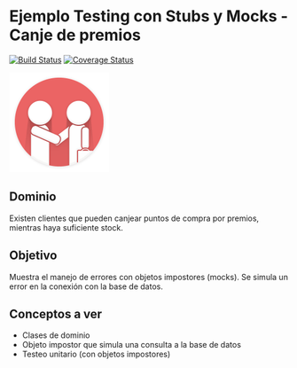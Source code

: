
# Ejemplo Testing con Stubs y Mocks - Canje de premios

[![Build Status](https://travis-ci.org/uqbar-project/eg-canje-premios-xtend.svg?branch=master)](https://travis-ci.org/uqbar-project/eg-canje-premios-xtend) [![Coverage Status](https://coveralls.io/repos/github/uqbar-project/eg-canje-premios-xtend/badge.svg?branch=master)](https://coveralls.io/github/uqbar-project/eg-canje-premios-xtend?branch=master)

<img src="images/customer.png" height="180px" width="180px"/>

## Dominio
Existen clientes que pueden canjear puntos de compra por premios, mientras haya suficiente stock.

## Objetivo

Muestra el manejo de errores con objetos impostores (mocks). Se simula un error en la conexión con la base de datos.

## Conceptos a ver

* Clases de dominio
* Objeto impostor que simula una consulta a la base de datos
* Testeo unitario (con objetos impostores)



